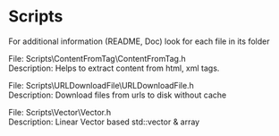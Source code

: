 # Scripts

For additional information (README, Doc) look for each file in its folder

File: Scripts\ContentFromTag\ContentFromTag.h <br>
Description: Helps to extract content from html, xml tags.

File: Scripts\URLDownloadFile\URLDownloadFile.h <br>
Description: Download files from urls to disk without cache

File: Scripts\Vector\Vector.h <br>
Description: Linear Vector based std::vector & array
